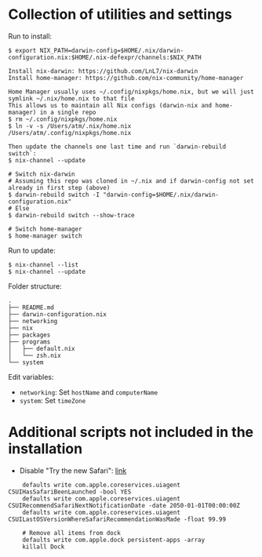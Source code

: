 # Collection of utilities and settings

Run to install:

```
$ export NIX_PATH=darwin-config=$HOME/.nix/darwin-configuration.nix:$HOME/.nix-defexpr/channels:$NIX_PATH

Install nix-darwin: https://github.com/LnL7/nix-darwin
Install home-manager: https://github.com/nix-community/home-manager

Home Manager usually uses ~/.config/nixpkgs/home.nix, but we will just symlink ~/.nix/home.nix to that file
This allows us to maintain all Nix configs (darwin-nix and home-manager) in a single repo
$ rm ~/.config/nixpkgs/home.nix
$ ln -v -s /Users/atm/.nix/home.nix /Users/atm/.config/nixpkgs/home.nix

Then update the channels one last time and run `darwin-rebuild switch`:
$ nix-channel --update

# Switch nix-darwin
# Assuming this repo was cloned in ~/.nix and if darwin-config not set already in first step (above)
$ darwin-rebuild switch -I "darwin-config=$HOME/.nix/darwin-configuration.nix"
# Else
$ darwin-rebuild switch --show-trace

# Switch home-manager
$ home-manager switch
```

Run to update:

```
$ nix-channel --list
$ nix-channel --update
```

Folder structure:

```
.
├── README.md
├── darwin-configuration.nix
├── networking
├── nix
├── packages
├── programs
│   ├── default.nix
│   └── zsh.nix
└── system
```

Edit variables:

* `networking`: Set `hostName` and `computerName`
* `system`: Set `timeZone`

# Additional scripts not included in the installation

* Disable "Try the new Safari":
  [link](https://news.ycombinator.com/item?id=28361730)

```
    defaults write com.apple.coreservices.uiagent CSUIHasSafariBeenLaunched -bool YES
    defaults write com.apple.coreservices.uiagent CSUIRecommendSafariNextNotificationDate -date 2050-01-01T00:00:00Z
    defaults write com.apple.coreservices.uiagent CSUILastOSVersionWhereSafariRecommendationWasMade -float 99.99

    # Remove all items from dock
    defaults write com.apple.dock persistent-apps -array
    killall Dock
```

